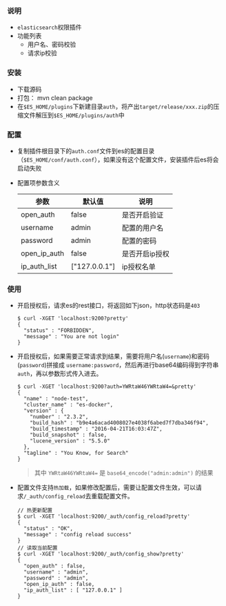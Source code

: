### 说明

* `elasticsearch`权限插件
* 功能列表
  * 用户名、密码校验
  * 请求ip校验

### 安装

* 下载源码
* 打包： mvn clean package
* 在`$ES_HOME/plugins`下新建目录`auth`，将产出`target/release/xxx.zip`的压缩文件解压到`$ES_HOME/plugins/auth`中

### 配置

* 复制插件根目录下的`auth.conf`文件到es的配置目录（`$ES_HOME/conf/auth.conf`），如果没有这个配置文件，安装插件后es将会启动失败

* 配置项参数含义

  | 参数           | 默认值           | 说明       |
  | ------------ | ------------- | -------- |
  | open_auth    | false         | 是否开启验证   |
  | username     | admin         | 配置的用户名   |
  | password     | admin         | 配置的密码    |
  | open_ip_auth | false         | 是否开启ip授权 |
  | ip_auth_list | ["127.0.0.1"] | ip授权名单   |

### 使用

* 开启授权后，请求es的rest接口，将返回如下json，http状态码是`403`

  ```
  $ curl -XGET 'localhost:9200?pretty'
  {
    "status" : "FORBIDDEN",
    "message" : "You are not login"
  }
  ```

* 开启授权后，如果需要正常请求到结果，需要将用户名(`username`)和密码(`password`)拼接成 `username:password`，然后再进行base64编码得到字符串`auth`，再以参数形式传入进去。

  ```
  $ curl -XGET 'localhost:9200?auth=YWRtaW46YWRtaW4=&pretty'
  {
    "name" : "node-test",
    "cluster_name" : "es-docker",
    "version" : {
      "number" : "2.3.2",
      "build_hash" : "b9e4a6acad4008027e4038f6abed7f7dba346f94",
      "build_timestamp" : "2016-04-21T16:03:47Z",
      "build_snapshot" : false,
      "lucene_version" : "5.5.0"
    },
    "tagline" : "You Know, for Search"
  }
  ```

  > 其中 `YWRtaW46YWRtaW4=` 是 `base64_encode("admin:admin")` 的结果

* 配置文件支持`热加载`，如果修改配置后，需要让配置文件生效，可以请求`/_auth/config_reload`去重载配置文件。

  ```
  // 热更新配置
  $ curl -XGET 'localhost:9200/_auth/config_reload?pretty'
  {
    "status" : "OK",
    "message" : "config reload success"
  }
  // 读取当前配置
  $ curl -XGET 'localhost:9200/_auth/config_show?pretty'
  {
    "open_auth" : false,
    "username" : "admin",
    "password" : "admin",
    "open_ip_auth" : false,
    "ip_auth_list" : [ "127.0.0.1" ]
  }
  ```

  ​